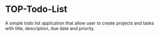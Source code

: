 # TOP-Todo-List
A simple todo list application that allow user to create projects
and tasks with title, description, due date and priority.